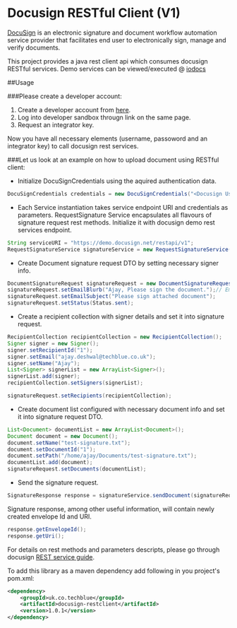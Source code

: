 Docusign RESTful Client (V1)
===================

[DocuSign](http://www.docusign.com/) is an electronic signature and document workflow automation service provider that facilitates end user to electronically sign, manage and verify documents.

This project provides a java rest client api which consumes docusign RESTful services. Demo services can be viewed/executed @ [iodocs](http://iodocs.docusign.com/)

##Usage


###Please create a developer account:

1. Create a developer account from [here](http://www.docusign.com/developer-center#form-devaccount).
2. Log into developer sandbox througn link on the same page. 
3. Request an integrator key. 

Now you have all necessary elements (username, passoword and an integrator key) to call docusign rest services.

###Let us look at an example on how to upload document using RESTful client:

- Initialize DocuSignCredentials using the aquired authentication data.

```java
DocuSignCredentials credentials = new DocuSignCredentials("<Docusign Username>", "<Password>", "<Integrator Key>");
```
- Each Service instantiation takes service endpoint URI and credentials as parameters. RequestSignature Service encapsulates all flavours of signature request rest methods. Initialize it with docusign demo rest services endpoint.

```java
String serviceURI = "https://demo.docusign.net/restapi/v1";
RequestSignatureService signatureService = new RequestSignatureService(serviceURI, credentials);
```

- Create Document signature request DTO by setting necessary signer info.

```java
DocumentSignatureRequest signatureRequest = new DocumentSignatureRequest();
signatureRequest.setEmailBlurb("Ajay, Please sign the document.");// Email body custom text
signatureRequest.setEmailSubject("Please sign attached document");
signatureRequest.setStatus(Status.sent);
```
- Create a recipient collection with signer details and set it into signature request.

```java
RecipientCollection recipientCollection = new RecipientCollection();
Signer signer = new Signer();
signer.setRecipientId("1");
signer.setEmail("ajay.deshwal@techblue.co.uk");
signer.setName("Ajay");
List<Signer> signerList = new ArrayList<Signer>();
signerList.add(signer);
recipientCollection.setSigners(signerList);

signatureRequest.setRecipients(recipientCollection);
```
- Create document list configured with necessary document info and set it into signature request DTO.

```java
List<Document> documentList = new ArrayList<Document>();
Document document = new Document();
document.setName("test-signature.txt");
document.setDocumentId("1");
document.setPath("/home/ajay/Documents/test-signature.txt");
documentList.add(document);
signatureRequest.setDocuments(documentList);
```

- Send the signature request.

```java
SignatureResponse response = signatureService.sendDocument(signatureRequest);
```

Signature response, among other useful information, will contain newly created envelope Id and URI.

```java
response.getEnvelopeId();
response.getUri();
```

For details on rest methods and parameters descripts, please go through docusign [REST service guide](http://www.docusign.com/sites/default/files/REST_API_Guide_v1.pdf).

To add this library as a maven dependency add following in you project's pom.xml:

```xml
<dependency>
    <groupId>uk.co.techblue</groupId>
    <artifactId>docusign-restclient</artifactId>
    <version>1.0.1</version>
</dependency>
```